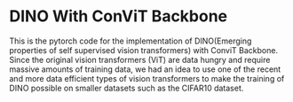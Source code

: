 # DINO With ConViT Backbone

This is the pytorch code for the implementation of DINO(Emerging properties of self supervised vision transformers) with ConviT Backbone. Since the original vision transformers 
(ViT) are data hungry and require massive amounts of training data, we had an idea to use one of the recent and more data efficient types of vision transformers to make 
the training of DINO possible on smaller datasets such as the CIFAR10 dataset.

